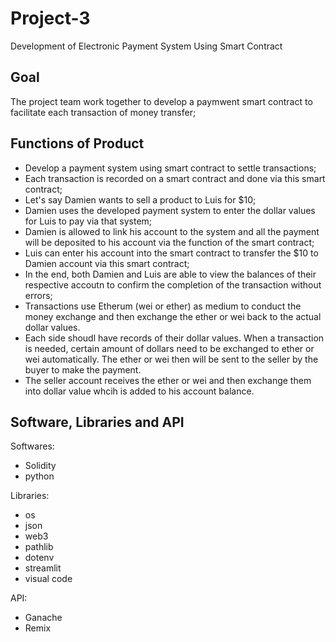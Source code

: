 # Project-3

Development of Electronic Payment System Using Smart Contract

## Goal

The project team work together to develop a paymwent smart contract to facilitate each transaction of money transfer;

## Functions of Product

* Develop a payment system using smart contract to settle transactions;
* Each transaction is recorded on a smart contract and done via this smart contract;
* Let's say Damien wants to sell a product to Luis for $10;
* Damien uses the developed payment system to enter the dollar values for Luis to pay via that system;
* Damien is allowed to link his account to the system and all the payment will be deposited to his account via the function of the smart contract;
* Luis can enter his account into the smart contract to transfer the $10 to Damien account via this smart contract;
* In the end, both Damien and Luis are able to view the balances of their respective accoutn to confirm the completion of the transaction without errors;
* Transactions use Etherum (wei or ether) as medium to conduct the money exchange and then exchange the ether or wei back to the actual dollar values. 
* Each side shoudl have records of their dollar values. When a transaction is needed, certain amount of dollars need to be exchanged to ether or wei automatically. The ether or wei then will be sent to the seller by the buyer to make the payment. 
* The seller account receives the ether or wei and then exchange them into dollar value whcih is added to his account balance.

## Software, Libraries and API

Softwares:

* Solidity
* python

Libraries:

* os
* json
* web3
* pathlib
* dotenv
* streamlit
* visual code

API:

* Ganache
* Remix